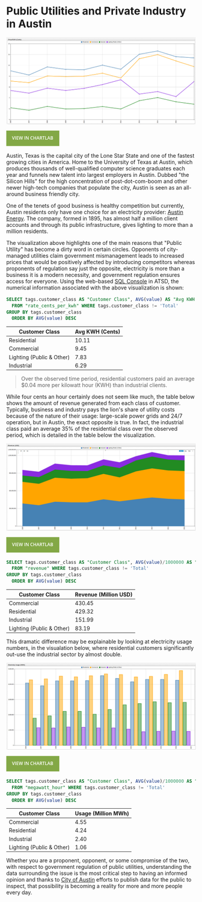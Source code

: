 # Public Utilities and Private Industry in Austin

![](./images/AP-001.png)

[![View in ChartLab](./images/button.png)](https://apps.axibase.com/chartlab/efc684ff/2/#fullscreen)

Austin, Texas is the capital city of the Lone Star State and one of the fastest growing cities in America. Home to the University
of Texas at Austin, which produces thousands of well-qualified computer science graduates each year and funnels new talent into largest employers in Austin. Dubbed "the Silicon Hills" for the high concentration of post-dot-com-boom and other newer
high-tech companies that populate the city, Austin is seen as an all-around business friendly city.

One of the tenets of good business is healthy competition but currently, Austin residents only have one choice for an electricity
provider: [Austin Energy](https://austinenergy.com/wps/portal/ae/home/!ut/p/a1/jY_NCsIwEISfxUOOmk2rUr3F-tOqWPBQay6SSqyVmoQ0VXx7o-BFFF3YwzLfzuxihjPMJL-UBbelkrx6zKy_I1GvS0ZA5sGUDIBGq266DmN_RogDtg6AL0Xh1_4GsycCXuBFIXhxMknGEKdJSpNFCLPQfwHfI-Z_HEll7gcFZkYchBGm0xj33NFaXQ8RIOBNbUsppDDFrbNXZwRXXSPQylheOVm4zlVjEThRc3lra6MOZSU-eR9VbXH2bon1OYNTr7osaat1B4vV0aY!/dl5/d5/L2dBISEvZ0FBIS9nQSEh/).
The company, formed in 1895, has almost half a million client accounts and through its public infrastructure, gives lighting
to more than a million residents.

The visualization above highlights one of the main reasons that "Public Utility" has become a dirty word in certain
circles. Opponents of city-managed utilities claim government mismanagement leads to increased prices that would be positively
affected by introducing competitors whereas proponents of regulation say just the opposite, electricity is more than a business
it is a modern necessity, and government regulation ensures access for everyone. Using the web-based [SQL Console](https://axibase.com/docs/atsd/sql/) in ATSD, the numerical information associated with the above visualization is shown:

```sql
SELECT tags.customer_class AS "Customer Class", AVG(value) AS "Avg KWH (Cents)"
  FROM "rate_cents_per_kwh" WHERE tags.customer_class != 'Total'
GROUP BY tags.customer_class
  ORDER BY AVG(value) DESC
```

| Customer Class            | Avg KWH (Cents) |
|---------------------------|-----------------|
| Residential               | 10.11           |
| Commercial                | 9.45            |
| Lighting (Public & Other) | 7.83            |
| Industrial                | 6.29            |

> Over the observed time period, residential customers paid an average $0.04 more per kilowatt hour (KWH) than industrial
clients.

While four cents an hour certainly does not seem like much, the table below shows the amount of revenue generated from each class of customer. Typically, business and industry
pays the lion's share of utility costs because of the nature of their usage: large-scale power grids and 24/7 operation, but
in Austin, the exact opposite is true. In fact, the industrial class paid an average 35% of the residential class over the
observed period, which is detailed in the table below the visualization.

![](./images/AP-002.png)

[![View in ChartLab](./images/button.png)](https://apps.axibase.com/chartlab/efc684ff/3/#fullscreen)

```sql
SELECT tags.customer_class AS "Customer Class", AVG(value)/1000000 AS "Revenue (Million USD)"
  FROM "revenue" WHERE tags.customer_class != 'Total'
GROUP BY tags.customer_class
  ORDER BY AVG(value) DESC
```

| Customer Class            | Revenue (Million USD) |
|---------------------------|-----------------------|
| Commercial                | 430.45                |
| Residential               | 429.32                |
| Industrial                | 151.99                |
| Lighting (Public & Other) | 83.19                 |

This dramatic difference may be explainable by looking at electricity usage numbers, in the visualation below, where residential
customers significantly out-use the industrial sector by almost double.

![](./images/AP-003.png)

[![View in ChartLab](./images/button.png)](https://apps.axibase.com/chartlab/efc684ff/4/#fullscreen)

```sql
SELECT tags.customer_class AS "Customer Class", AVG(value)/1000000 AS "Usage (Million MWh)"
  FROM "megawatt_hour" WHERE tags.customer_class != 'Total'
GROUP BY tags.customer_class
  ORDER BY AVG(value) DESC
```

| Customer Class            | Usage (Million MWh) |
|---------------------------|---------------------|
| Commercial                | 4.55                |
| Residential               | 4.24                |
| Industrial                | 2.40                |
| Lighting (Public & Other) | 1.06                |

Whether you are a proponent, opponent, or some compromise of the two, with respect to government regulation of public utilities,
understanding the data surrounding the issue is the most critical step to having an informed opinion and thanks to [City of Austin](https://data.austintexas.gov/)
efforts to publish data for the public to inspect, that possibility is becoming a reality for more and more people every day.
